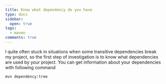 ```yaml
---
title: Know what dependency do you have
type: docs
sidebar:
  open: true
tags:
  - maven
comments: true
---
```


I quite often stuck in situations when some transitive dependencies break my project, so the first step of investigation is to know what dependencies are used by your project.
You can get information about your dependencies with following command

```bash
mvn dependency:tree
```

